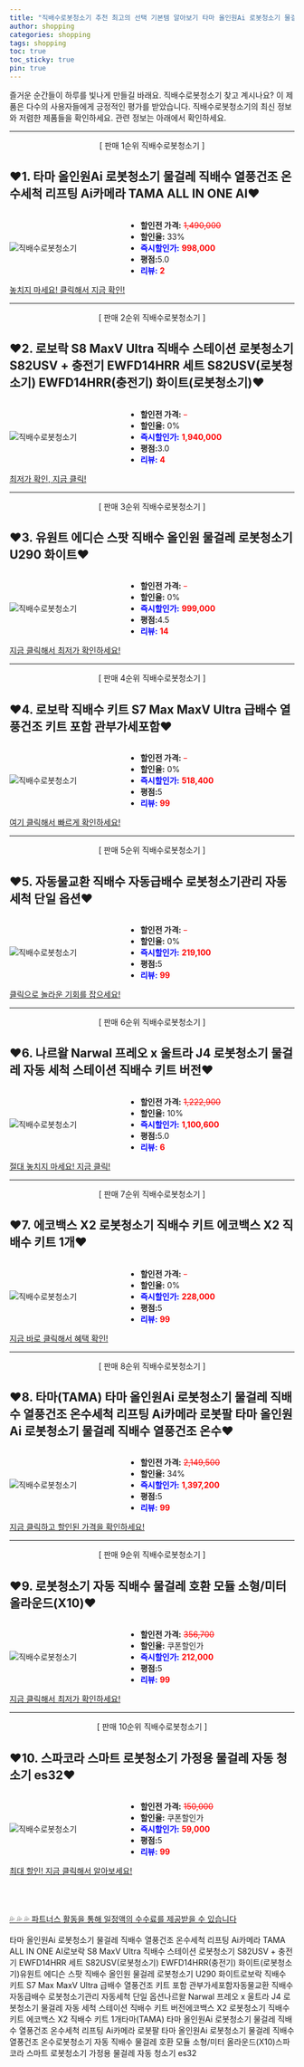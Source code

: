```yaml
---
title: "직배수로봇청소기 추천 최고의 선택 기본템 알아보기 타마 올인원Ai 로봇청소기 물걸레 직배수"
author: shopping
categories: shopping
tags: shopping
toc: true
toc_sticky: true
pin: true
---
```

즐거운 순간들이 하루를 빛나게 만들길 바래요. 직배수로봇청소기 찾고 계시나요? 이 제품은 다수의 사용자들에게 긍정적인 평가를 받았습니다. 직배수로봇청소기의 최신 정보와 저렴한 제품들을 확인하세요. 관련 정보는 아래에서 확인하세요.

---
<p class="toplist" style="margin: 0 auto; display: block; width: fit-content;">[ 판매 1순위 직배수로봇청소기 ]</p>

<h2><strong>❤️1. 타마 올인원Ai 로봇청소기 물걸레 직배수 열풍건조 온수세척 리프팅 Ai카메라 TAMA ALL IN ONE AI❤️</strong></h2>

<div style="display: flex; align-items: center;">
    <div style="flex: 0.4;">
        <img src="https://thumbnail7.coupangcdn.com/thumbnails/remote/230x230ex/image/vendor_inventory/834c/cb280e07a5c4b82a8585443ca70a96d102c72c5196731a1827f9cd71c27c.jpg" alt="직배수로봇청소기" style="max-width: 100%;">
    </div>
    <div style="flex: 0.6; margin-left: 10px;">
        <ul>
            <li><strong>할인전 가격:</strong> <del style="color: red;">1,490,000</del></li>
            <li><strong>할인율:</strong> 33%</li>
            <li><span style='color:blue'><strong>즉시할인가:</strong></span> <span style='color:red'><strong>998,000</strong></span></li>
            <li><strong>평점:</strong>5.0</li>
            <li><span style='color:blue'><strong>리뷰:</strong></span> <span style='color:red'><strong>2</strong></span></li>
        </ul>
    </div>
</div>
<div class="center">
    <a href="https://William4Davisa.github.io?lptag=AF9450613&subid=githubio&pageKey=8068517684&traceid=V0-153&itemId=22700592131&vendorItemId=89736195510" class="myButton">
        놓치지 마세요! 클릭해서 지금 확인!
    </a>
</div>


---
<p class="toplist" style="margin: 0 auto; display: block; width: fit-content;">[ 판매 2순위 직배수로봇청소기 ]</p>

<h2><strong>❤️2. 로보락 S8 MaxV Ultra 직배수 스테이션 로봇청소기 S82USV + 충전기 EWFD14HRR 세트 S82USV(로봇청소기) EWFD14HRR(충전기) 화이트(로봇청소기)❤️</strong></h2>

<div style="display: flex; align-items: center;">
    <div style="flex: 0.4;">
        <img src="https://thumbnail7.coupangcdn.com/thumbnails/remote/230x230ex/image/retail/images/2024/05/28/15/2/c6dbd01c-0362-4ce4-bd98-a650c969155c.jpg" alt="직배수로봇청소기" style="max-width: 100%;">
    </div>
    <div style="flex: 0.6; margin-left: 10px;">
        <ul>
            <li><strong>할인전 가격:</strong> <del style="color: red;">-</del></li>
            <li><strong>할인율:</strong> 0%</li>
            <li><span style='color:blue'><strong>즉시할인가:</strong></span> <span style='color:red'><strong>1,940,000</strong></span></li>
            <li><strong>평점:</strong>3.0</li>
            <li><span style='color:blue'><strong>리뷰:</strong></span> <span style='color:red'><strong>4</strong></span></li>
        </ul>
    </div>
</div>
<div class="center">
    <a href="https://William4Davisa.github.io?lptag=AF9450613&subid=githubio&pageKey=8131153458&traceid=V0-153&itemId=23091433087&vendorItemId=90124858363" class="myButton">
        최저가 확인, 지금 클릭!
    </a>
</div>


---
<p class="toplist" style="margin: 0 auto; display: block; width: fit-content;">[ 판매 3순위 직배수로봇청소기 ]</p>

<h2><strong>❤️3. 유원트 에디슨 스팟 직배수 올인원 물걸레 로봇청소기 U290 화이트❤️</strong></h2>

<div style="display: flex; align-items: center;">
    <div style="flex: 0.4;">
        <img src="https://thumbnail9.coupangcdn.com/thumbnails/remote/230x230ex/image/retail/images/2024/02/07/17/1/aabe921b-7df9-416e-aef8-5bcf5dad98ca.jpg" alt="직배수로봇청소기" style="max-width: 100%;">
    </div>
    <div style="flex: 0.6; margin-left: 10px;">
        <ul>
            <li><strong>할인전 가격:</strong> <del style="color: red;">-</del></li>
            <li><strong>할인율:</strong> 0%</li>
            <li><span style='color:blue'><strong>즉시할인가:</strong></span> <span style='color:red'><strong>999,000</strong></span></li>
            <li><strong>평점:</strong>4.5</li>
            <li><span style='color:blue'><strong>리뷰:</strong></span> <span style='color:red'><strong>14</strong></span></li>
        </ul>
    </div>
</div>
<div class="center">
    <a href="https://William4Davisa.github.io?lptag=AF9450613&subid=githubio&pageKey=7884379367&traceid=V0-153&itemId=21569473545&vendorItemId=88621232811" class="myButton">
        지금 클릭해서 최저가 확인하세요!
    </a>
</div>


---
<p class="toplist" style="margin: 0 auto; display: block; width: fit-content;">[ 판매 4순위 직배수로봇청소기 ]</p>

<h2><strong>❤️4. 로보락 직배수 키트 S7 Max MaxV Ultra 급배수 열풍건조 키트 포함 관부가세포함❤️</strong></h2>

<div style="display: flex; align-items: center;">
    <div style="flex: 0.4;">
        <img src="https://thumbnail9.coupangcdn.com/thumbnails/remote/230x230ex/image/vendor_inventory/f4f4/2e6d1c67212b8f66dcfa599c523d61aec5f00fca3afe344f6e81af15fe50.jpg" alt="직배수로봇청소기" style="max-width: 100%;">
    </div>
    <div style="flex: 0.6; margin-left: 10px;">
        <ul>
            <li><strong>할인전 가격:</strong> <del style="color: red;">-</del></li>
            <li><strong>할인율:</strong> 0%</li>
            <li><span style='color:blue'><strong>즉시할인가:</strong></span> <span style='color:red'><strong>518,400</strong></span></li>
            <li><strong>평점:</strong>5</li>
            <li><span style='color:blue'><strong>리뷰:</strong></span> <span style='color:red'><strong>99</strong></span></li>
        </ul>
    </div>
</div>
<div class="center">
    <a href="https://William4Davisa.github.io?lptag=AF9450613&subid=githubio&pageKey=8216228017&traceid=V0-153&itemId=23599806180&vendorItemId=90625596784" class="myButton">
        여기 클릭해서 빠르게 확인하세요!
    </a>
</div>


---
<p class="toplist" style="margin: 0 auto; display: block; width: fit-content;">[ 판매 5순위 직배수로봇청소기 ]</p>

<h2><strong>❤️5. 자동물교환 직배수 자동급배수 로봇청소기관리 자동세척 단일 옵션❤️</strong></h2>

<div style="display: flex; align-items: center;">
    <div style="flex: 0.4;">
        <img src="https://thumbnail7.coupangcdn.com/thumbnails/remote/230x230ex/image/vendor_inventory/7880/6ed26c7926c40b96780c89b7261efeb1c36797453157468d60c233255490.png" alt="직배수로봇청소기" style="max-width: 100%;">
    </div>
    <div style="flex: 0.6; margin-left: 10px;">
        <ul>
            <li><strong>할인전 가격:</strong> <del style="color: red;">-</del></li>
            <li><strong>할인율:</strong> 0%</li>
            <li><span style='color:blue'><strong>즉시할인가:</strong></span> <span style='color:red'><strong>219,100</strong></span></li>
            <li><strong>평점:</strong>5</li>
            <li><span style='color:blue'><strong>리뷰:</strong></span> <span style='color:red'><strong>99</strong></span></li>
        </ul>
    </div>
</div>
<div class="center">
    <a href="https://William4Davisa.github.io?lptag=AF9450613&subid=githubio&pageKey=8081031950&traceid=V0-153&itemId=22786108576&vendorItemId=89821129645" class="myButton">
        클릭으로 놀라운 기회를 잡으세요!
    </a>
</div>


---
<p class="toplist" style="margin: 0 auto; display: block; width: fit-content;">[ 판매 6순위 직배수로봇청소기 ]</p>

<h2><strong>❤️6. 나르왈 Narwal 프레오 x 울트라 J4 로봇청소기 물걸레 자동 세척 스테이션 직배수 키트 버전❤️</strong></h2>

<div style="display: flex; align-items: center;">
    <div style="flex: 0.4;">
        <img src="https://thumbnail6.coupangcdn.com/thumbnails/remote/230x230ex/image/vendor_inventory/9ca3/b88a6d44c84df8203d16507d2148d5c5b5f5f12dd53dea2422987b4c5b17.jpg" alt="직배수로봇청소기" style="max-width: 100%;">
    </div>
    <div style="flex: 0.6; margin-left: 10px;">
        <ul>
            <li><strong>할인전 가격:</strong> <del style="color: red;">1,222,900</del></li>
            <li><strong>할인율:</strong> 10%</li>
            <li><span style='color:blue'><strong>즉시할인가:</strong></span> <span style='color:red'><strong>1,100,600</strong></span></li>
            <li><strong>평점:</strong>5.0</li>
            <li><span style='color:blue'><strong>리뷰:</strong></span> <span style='color:red'><strong>6</strong></span></li>
        </ul>
    </div>
</div>
<div class="center">
    <a href="https://William4Davisa.github.io?lptag=AF9450613&subid=githubio&pageKey=7813377172&traceid=V0-153&itemId=21201056607&vendorItemId=88262334525" class="myButton">
        절대 놓치지 마세요! 지금 클릭!
    </a>
</div>


---
<p class="toplist" style="margin: 0 auto; display: block; width: fit-content;">[ 판매 7순위 직배수로봇청소기 ]</p>

<h2><strong>❤️7. 에코백스 X2 로봇청소기 직배수 키트 에코백스 X2 직배수 키트 1개❤️</strong></h2>

<div style="display: flex; align-items: center;">
    <div style="flex: 0.4;">
        <img src="https://thumbnail10.coupangcdn.com/thumbnails/remote/230x230ex/image/vendor_inventory/2dfc/0fb37d56d7223b8f960949c2a54c628e05e924f70c5080c6fd307931cbf0.jpg" alt="직배수로봇청소기" style="max-width: 100%;">
    </div>
    <div style="flex: 0.6; margin-left: 10px;">
        <ul>
            <li><strong>할인전 가격:</strong> <del style="color: red;">-</del></li>
            <li><strong>할인율:</strong> 0%</li>
            <li><span style='color:blue'><strong>즉시할인가:</strong></span> <span style='color:red'><strong>228,000</strong></span></li>
            <li><strong>평점:</strong>5</li>
            <li><span style='color:blue'><strong>리뷰:</strong></span> <span style='color:red'><strong>99</strong></span></li>
        </ul>
    </div>
</div>
<div class="center">
    <a href="https://William4Davisa.github.io?lptag=AF9450613&subid=githubio&pageKey=7649248608&traceid=V0-153&itemId=20348219464&vendorItemId=87432778832" class="myButton">
        지금 바로 클릭해서 혜택 확인!
    </a>
</div>


---
<p class="toplist" style="margin: 0 auto; display: block; width: fit-content;">[ 판매 8순위 직배수로봇청소기 ]</p>

<h2><strong>❤️8. 타마(TAMA) 타마 올인원Ai 로봇청소기 물걸레 직배수 열풍건조 온수세척 리프팅 Ai카메라 로봇팔 타마 올인원Ai 로봇청소기 물걸레 직배수 열풍건조 온수❤️</strong></h2>

<div style="display: flex; align-items: center;">
    <div style="flex: 0.4;">
        <img src="https://thumbnail6.coupangcdn.com/thumbnails/remote/230x230ex/image/vendor_inventory/6d16/20358cfa6f9dd8ada8e4ee4dce669ee0659506526c36f1dd6744eb92ff7a.jpg" alt="직배수로봇청소기" style="max-width: 100%;">
    </div>
    <div style="flex: 0.6; margin-left: 10px;">
        <ul>
            <li><strong>할인전 가격:</strong> <del style="color: red;">2,149,500</del></li>
            <li><strong>할인율:</strong> 34%</li>
            <li><span style='color:blue'><strong>즉시할인가:</strong></span> <span style='color:red'><strong>1,397,200</strong></span></li>
            <li><strong>평점:</strong>5</li>
            <li><span style='color:blue'><strong>리뷰:</strong></span> <span style='color:red'><strong>99</strong></span></li>
        </ul>
    </div>
</div>
<div class="center">
    <a href="https://William4Davisa.github.io?lptag=AF9450613&subid=githubio&pageKey=8244802499&traceid=V0-153&itemId=23728282779&vendorItemId=90753076861" class="myButton">
        지금 클릭하고 할인된 가격을 확인하세요!
    </a>
</div>


---
<p class="toplist" style="margin: 0 auto; display: block; width: fit-content;">[ 판매 9순위 직배수로봇청소기 ]</p>

<h2><strong>❤️9. 로봇청소기 자동 직배수 물걸레 호환 모듈 소형/미터 올라운드(X10)❤️</strong></h2>

<div style="display: flex; align-items: center;">
    <div style="flex: 0.4;">
        <img src="https://thumbnail9.coupangcdn.com/thumbnails/remote/230x230ex/image/vendor_inventory/7f86/d2a18d502bfb100d492c62d15a55f49da6ddc15579344e043663aee81605.jpg" alt="직배수로봇청소기" style="max-width: 100%;">
    </div>
    <div style="flex: 0.6; margin-left: 10px;">
        <ul>
            <li><strong>할인전 가격:</strong> <del style="color: red;">356,700</del></li>
            <li><strong>할인율:</strong> 쿠폰할인가</li>
            <li><span style='color:blue'><strong>즉시할인가:</strong></span> <span style='color:red'><strong>212,000</strong></span></li>
            <li><strong>평점:</strong>5</li>
            <li><span style='color:blue'><strong>리뷰:</strong></span> <span style='color:red'><strong>99</strong></span></li>
        </ul>
    </div>
</div>
<div class="center">
    <a href="https://William4Davisa.github.io?lptag=AF9450613&subid=githubio&pageKey=8000937848&traceid=V0-153&itemId=22279407667&vendorItemId=89325014468" class="myButton">
        지금 클릭해서 최저가 확인하세요!
    </a>
</div>


---
<p class="toplist" style="margin: 0 auto; display: block; width: fit-content;">[ 판매 10순위 직배수로봇청소기 ]</p>

<h2><strong>❤️10. 스파코라 스마트 로봇청소기 가정용 물걸레 자동 청소기 es32❤️</strong></h2>

<div style="display: flex; align-items: center;">
    <div style="flex: 0.4;">
        <img src="https://thumbnail10.coupangcdn.com/thumbnails/remote/230x230ex/image/vendor_inventory/3f7a/5c89c16f952d35bf8fc49c0de9dd8b6db8740b65137ea758c0ecc463e0ef.png" alt="직배수로봇청소기" style="max-width: 100%;">
    </div>
    <div style="flex: 0.6; margin-left: 10px;">
        <ul>
            <li><strong>할인전 가격:</strong> <del style="color: red;">150,000</del></li>
            <li><strong>할인율:</strong> 쿠폰할인가</li>
            <li><span style='color:blue'><strong>즉시할인가:</strong></span> <span style='color:red'><strong>59,000</strong></span></li>
            <li><strong>평점:</strong>5</li>
            <li><span style='color:blue'><strong>리뷰:</strong></span> <span style='color:red'><strong>99</strong></span></li>
        </ul>
    </div>
</div>
<div class="center">
    <a href="https://William4Davisa.github.io?lptag=AF9450613&subid=githubio&pageKey=8243829450&traceid=V0-153&itemId=23724416291&vendorItemId=90749220641" class="myButton">
        최대 할인! 지금 클릭해서 알아보세요!
    </a>
</div>

<br><br><br>[💦 💦 💦 파트너스 활동을 통해 일정액의 수수료를 제공받을 수 있습니다](https://link.coupang.com/a/bcpT2c)<br><br>타마 올인원Ai 로봇청소기 물걸레 직배수 열풍건조 온수세척 리프팅 Ai카메라 TAMA ALL IN ONE AI로보락 S8 MaxV Ultra 직배수 스테이션 로봇청소기 S82USV + 충전기 EWFD14HRR 세트 S82USV(로봇청소기) EWFD14HRR(충전기) 화이트(로봇청소기)유원트 에디슨 스팟 직배수 올인원 물걸레 로봇청소기 U290 화이트로보락 직배수 키트 S7 Max MaxV Ultra 급배수 열풍건조 키트 포함 관부가세포함자동물교환 직배수 자동급배수 로봇청소기관리 자동세척 단일 옵션나르왈 Narwal 프레오 x 울트라 J4 로봇청소기 물걸레 자동 세척 스테이션 직배수 키트 버전에코백스 X2 로봇청소기 직배수 키트 에코백스 X2 직배수 키트 1개타마(TAMA) 타마 올인원Ai 로봇청소기 물걸레 직배수 열풍건조 온수세척 리프팅 Ai카메라 로봇팔 타마 올인원Ai 로봇청소기 물걸레 직배수 열풍건조 온수로봇청소기 자동 직배수 물걸레 호환 모듈 소형/미터 올라운드(X10)스파코라 스마트 로봇청소기 가정용 물걸레 자동 청소기 es32